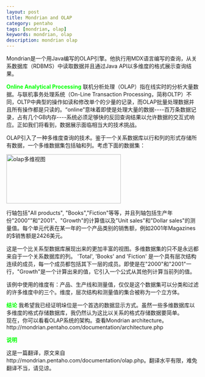 ```yaml
---
layout: post
title: Mondrian and OLAP
category: pentaho
tags: [mondrian, olap]
keywords: mondrian, olap
description: mondrian olap
---
```

<p>Mondrian是一个用Java编写的OLAP引擎。他执行用MDX语言编写的查询，从关系数据库（RDBMS）中读取数据并且通过Java API以多维度的格式展示查询结果。</p>

<p><strong><span style="color: #00ff00;">Online Analytical Processing</span></strong>
联机分析处理（OLAP）指在线实时的分析大量数据。与联机事务处理系统（On-<wbr>Line Transaction Processing，简称OLTP）不同，OLTP中典型的操作如读和修改单个的少量的记录，而OLAP批量处理数据并且所有操作都是只读的。“online”意味着即使是处理大量的数据----百万条数据记录，占有几个GB内存----系统必须足够快的反回查询结果以允许数据的交互式响应。正如我们将看到，数据展示面临相当大的技术挑战。</wbr></p>

<p>OLAP引入了一种多维度查询的技术。鉴于一个关系数据库以行和列的形式存储所有数据，一个多维数据集包括轴和列。考虑下面的数据集：</p>

<p><a href="/file/2011/12/olap_examples20111217.jpg"><img class="size-medium wp-image-2469 aligncenter" title="olap_examples20111217" src="/file/2011/12/olap_examples20111217-300x129.jpg" alt="olap多维视图" width="300" height="129" /></a></p>

<p>行轴包括"All products", "Books","Fiction"等等，并且列轴包括生产年份"2000"”和"2001"、"Growth"的计算值以及"Unit sales"和"Dollar sales"的测量值。每个单元代表在某一年的一个产品类别的销售额，例如2001年Magazines的$销售额是2426美元。</p>

<p>这是一个比关系型数据库展现出来的更加丰富的视图。多维数据集的只不是永远都来自于一个关系数据库的列。 'Total', 'Books' and 'Fiction' 是一个具有层次结构连续的成员，每一个成员都包括其下一层的成员。即使是在"2000"和"2001"一行，"Growth"是一个计算出来的值，它引入一个公式从其他列计算当前列的值。</p>

<p>该例中使用的维度有：产品、生产线和测量值，仅仅是这个数据集可以分类和过滤的许多维度中的三个。维度，层次结构和测量值的集合被称为一个立方体。</p>

<p><strong><span style="color: #00ff00;">结论</span></strong>
我希望我已经证明垛位是一个首选的数据显示方式。虽然一些多维数据库以多维度的格式存储数据库，我仍然认为这比以关系的格式存储数据要简单。<br />
现在，你可以看看OLAP系统的架构。查看Mondrian architecture。http://mondrian.pentaho.com/documentation/architecture.php</p>

<p><strong><span style="color: #00ff00;">说明</span></strong>
<div class="note">
这是一篇翻译，原文来自http://mondrian.pentaho.com/documentation/olap.php。翻译水平有限，难免翻译不当，请见谅。</div></p>
